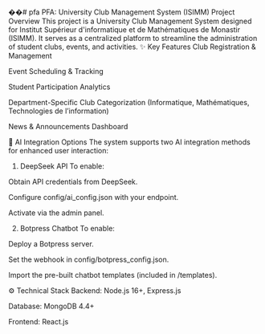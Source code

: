 ��#   p f a 
 
 PFA: University Club Management System (ISIMM)
Project Overview
This project is a University Club Management System designed for Institut Supérieur d'informatique et de Mathématiques de Monastir (ISIMM). It serves as a centralized platform to streamline the administration of student clubs, events, and activities.
✨ Key Features
Club Registration & Management

Event Scheduling & Tracking

Student Participation Analytics

Department-Specific Club Categorization (Informatique, Mathématiques, Technologies de l’information)

News & Announcements Dashboard

🤖 AI Integration Options
The system supports two AI integration methods for enhanced user interaction:

1. DeepSeek API
To enable:

Obtain API credentials from DeepSeek.

Configure config/ai_config.json with your endpoint.

Activate via the admin panel.

2. Botpress Chatbot
To enable:

Deploy a Botpress server.

Set the webhook in config/botpress_config.json.

Import the pre-built chatbot templates (included in /templates).

⚙️ Technical Stack
Backend: Node.js 16+, Express.js

Database: MongoDB 4.4+

Frontend: React.js
